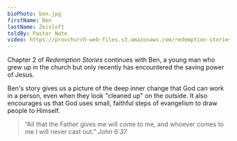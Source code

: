 ```yaml
---
bioPhoto: ben.jpg
firstName: Ben
lastName: Zeisloft
toldBy: Pastor Nate
video: https://provchurch-web-files.s3.amazonaws.com/redemption-stories/02-ben.mp4
---
```


Chapter 2 of *Redemption Stories* continues with Ben, a young man who grew up in the church but only recently has encountered the saving power of Jesus.

Ben's story gives us a picture of the deep inner change that God can work in a person, even when they look "cleaned up" on the outside. It also encourages us that God uses small, faithful steps of evangelism to draw people to Himself.

> “All that the Father gives me will come to me, and whoever comes to me I will never cast out.” <cite>John 6:37</cite>
